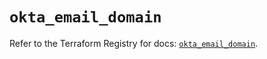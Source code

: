 # `okta_email_domain`

Refer to the Terraform Registry for docs: [`okta_email_domain`](https://registry.terraform.io/providers/okta/okta/4.17.0/docs/resources/email_domain).
